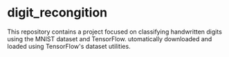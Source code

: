 # digit_recongition
This repository contains a project focused on classifying handwritten digits using the MNIST dataset and TensorFlow.
utomatically downloaded and loaded using TensorFlow's dataset utilities.


